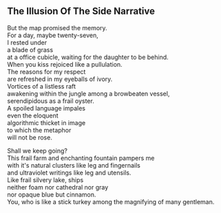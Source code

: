 The Illusion Of The Side Narrative
----------------------------------
But the map promised the memory.  
For a day, maybe twenty-seven,  
I rested under  
a blade of grass  
at a office cubicle, waiting for the daughter to be behind.  
When you kiss rejoiced like a pullulation.  
The reasons for my respect  
are refreshed in my eyeballs of ivory.  
Vortices of a listless raft  
awakening within the jungle among a browbeaten vessel,  
serendipidous as a frail oyster.  
A spoiled language impales  
even the eloquent  
algorithmic thicket in image  
to which the metaphor  
will not be rose.  
  
Shall we keep going?  
This frail farm and enchanting fountain pampers me  
with it's natural clusters like leg and fingernails  
and ultraviolet writings like leg and utensils.  
Like frail silvery lake, ships  
neither foam nor cathedral nor gray  
nor opaque blue but cinnamon.  
You, who is like a stick turkey among the magnifying of many gentleman.  

